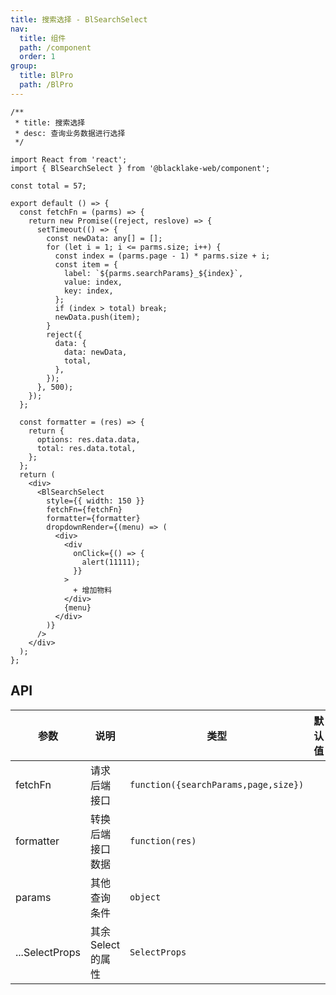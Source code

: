 ```yaml
---
title: 搜索选择 - BlSearchSelect
nav:
  title: 组件
  path: /component
  order: 1
group:
  title: BlPro
  path: /BlPro
---
```


```tsx
/**
 * title: 搜索选择
 * desc: 查询业务数据进行选择
 */

import React from 'react';
import { BlSearchSelect } from '@blacklake-web/component';

const total = 57;

export default () => {
  const fetchFn = (parms) => {
    return new Promise((reject, reslove) => {
      setTimeout(() => {
        const newData: any[] = [];
        for (let i = 1; i <= parms.size; i++) {
          const index = (parms.page - 1) * parms.size + i;
          const item = {
            label: `${parms.searchParams}_${index}`,
            value: index,
            key: index,
          };
          if (index > total) break;
          newData.push(item);
        }
        reject({
          data: {
            data: newData,
            total,
          },
        });
      }, 500);
    });
  };

  const formatter = (res) => {
    return {
      options: res.data.data,
      total: res.data.total,
    };
  };
  return (
    <div>
      <BlSearchSelect
        style={{ width: 150 }}
        fetchFn={fetchFn}
        formatter={formatter}
        dropdownRender={(menu) => (
          <div>
            <div
              onClick={() => {
                alert(11111);
              }}
            >
              + 增加物料
            </div>
            {menu}
          </div>
        )}
      />
    </div>
  );
};
```

## API

| 参数           | 说明               | 类型                                 | 默认值 |
| -------------- | ------------------ | ------------------------------------ | ------ |
| fetchFn        | 请求后端接口       | `function({searchParams,page,size})` |        |
| formatter      | 转换后端接口数据   | `function(res)`                      |        |
| params         | 其他查询条件       | `object`                             |        |
| ...SelectProps | 其余 Select 的属性 | `SelectProps`                        |        |

